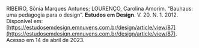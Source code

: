 RIBEIRO, Sônia Marques Antunes; LOURENÇO, Carolina Amorim. “Bauhaus: uma pedagogia para o design”. **Estudos em Design**. V. 20. N. 1. 2012. Disponível em: [https://estudosemdesign.emnuvens.com.br/design/article/view/87](https://estudosemdesign.emnuvens.com.br/design/article/view/87). Acesso em 14 de abril de 2023.